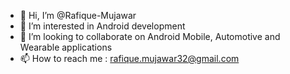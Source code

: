 - 👋 Hi, I’m @Rafique-Mujawar
- 👀 I’m interested in Android development
- 💞️ I’m looking to collaborate on Android Mobile, Automotive and Wearable applications
- 📫 How to reach me : rafique.mujawar32@gmail.com

<!---
Rafique-Mujawar/Rafique-Mujawar is a ✨ special ✨ repository because its `README.md` (this file) appears on your GitHub profile.
You can click the Preview link to take a look at your changes.
--->
